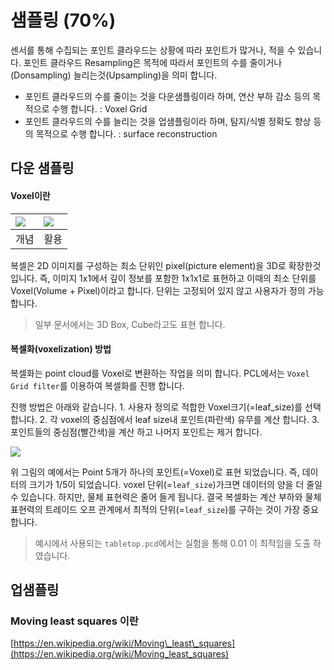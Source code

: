 # 샘플링 \(70%\)

센서를 통해 수집되는 포인트 클라우드는 상황에 따라 포인트가 많거나, 적을 수 있습니다. 포인트 클라우드 Resampling은 목적에 따라서 포인트의 수를 줄이거나\(Donsampling\) 늘리는것\(Upsampling\)을 의미 합니다.

* 포인트 클라우드의 수를 줄이는 것을 다운샘플링이라 하며, 연산 부하 감소 등의 목적으로 수행 합니다. : Voxel Grid
* 포인트 클라우드의 수를 늘리는 것을 업샘플링이라 하며, 탐지/식별 정확도 향상 등의 목적으로 수행 합니다. : surface reconstruction

## 다운 샘플링

#### Voxel이란

| ![](https://i.imgur.com/XuyeCSN.png) | ![](https://i.imgur.com/Giq72P9.png) |
| :--- | :--- |
| 개념 | 활용 |

복셀은 2D 이미지를 구성하는 최소 단위인 pixel\(picture element\)을 3D로 확장한것입니다. 즉, 이미지 1x1에서 깊이 정보를 포함한 1x1x1로 표현하고 이때의 최소 단위를 Voxel\(Volume + Pixel\)이라고 합니다. 단위는 고정되어 있지 않고 사용자가 정의 가능 합니다.

> 일부 문서에서는 3D Box, Cube라고도 표현 합니다.

#### 복셀화\(voxelization\) 방법

복셀화는 point cloud를 Voxel로 변환하는 작업을 의미 합니다. PCL에서는 `Voxel Grid filter`를 이용하여 복셀화를 진행 합니다.

진행 방법은 아래와 같습니다. 1. 사용자 정의로 적합한 Voxel크기\(=leaf\_size\)를 선택 합니다. 2. 각 voxel의 중심점에서 leaf size내 포인트\(파란색\) 유무를 계산 합니다. 3. 포인트들의 중심점\(빨간색\)을 계산 하고 나머지 포인트는 제거 합니다.

![](https://i.imgur.com/fOvqIqv.png)

위 그림의 예에서는 Point 5개가 하나의 포인트\(=Voxel\)로 표현 되었습니다. 즉, 데이터의 크기가 1/5이 되었습니다. voxel 단위\(=`leaf_size`\)가크면 데이터의 양을 더 줄일수 있습니다. 하지만, 물체 표현력은 줄어 들게 됩니다. 결국 복셀화는 계산 부하와 물체 표현력의 트레이드 오프 관계에서 최적의 단위\(=`leaf_size`\)를 구하는 것이 가장 중요합니다.

> 예시에서 사용되는 `tabletop.pcd`에서는 실험을 통해 0.01 이 최적임을 도출 하였습니다.

## 업샘플링

### Moving least squares 이란

[https://en.wikipedia.org/wiki/Moving\_least\_squares](https://en.wikipedia.org/wiki/Moving_least_squares)


